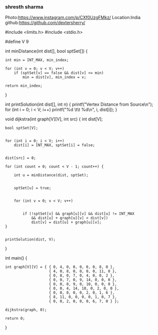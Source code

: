 ### shresth sharma
Photo:https://www.instagram.com/p/CXf0UzgFMkz/
Location:India
github:https://github.com/dextersherry/


<!-- dijikstra.cpp -->

#include <limits.h>
#include <stdio.h>


#define V 9


int minDistance(int dist[], bool sptSet[])
{
	
	int min = INT_MAX, min_index;

	for (int v = 0; v < V; v++)
		if (sptSet[v] == false && dist[v] <= min)
			min = dist[v], min_index = v;

	return min_index;
}


int printSolution(int dist[], int n)
{
	printf("Vertex Distance from Source\n");
	for (int i = 0; i < V; i++)
		printf("%d \t\t %d\n", i, dist[i]);
}


void dijkstra(int graph[V][V], int src)
{
	int dist[V]; 

	bool sptSet[V]; 

	
	for (int i = 0; i < V; i++)
		dist[i] = INT_MAX, sptSet[i] = false;


	dist[src] = 0;

	for (int count = 0; count < V - 1; count++) {
		
		int u = minDistance(dist, sptSet);

		
		sptSet[u] = true;

		
		for (int v = 0; v < V; v++)

			
			if (!sptSet[v] && graph[u][v] && dist[u] != INT_MAX
				&& dist[u] + graph[u][v] < dist[v])
				dist[v] = dist[u] + graph[u][v];
	}

	
	printSolution(dist, V);
}


int main()
{
	
	int graph[V][V] = { { 0, 4, 0, 0, 0, 0, 0, 8, 0 },
						{ 4, 0, 8, 0, 0, 0, 0, 11, 0 },
						{ 0, 8, 0, 7, 0, 4, 0, 0, 2 },
						{ 0, 0, 7, 0, 9, 14, 0, 0, 0 },
						{ 0, 0, 0, 9, 0, 10, 0, 0, 0 },
						{ 0, 0, 4, 14, 10, 0, 2, 0, 0 },
						{ 0, 0, 0, 0, 0, 2, 0, 1, 6 },
						{ 8, 11, 0, 0, 0, 0, 1, 0, 7 },
						{ 0, 0, 2, 0, 0, 0, 6, 7, 0 } };

	dijkstra(graph, 0);

	return 0;
}


